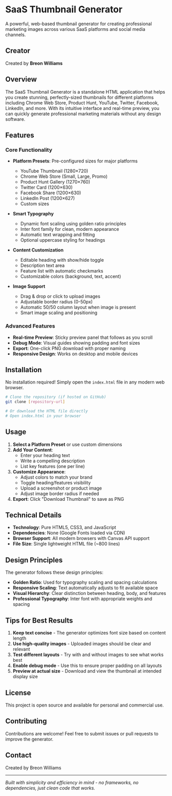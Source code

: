 # SaaS Thumbnail Generator

A powerful, web-based thumbnail generator for creating professional marketing images across various SaaS platforms and social media channels.

## Creator

Created by **Breon Williams**

## Overview

The SaaS Thumbnail Generator is a standalone HTML application that helps you create stunning, perfectly-sized thumbnails for different platforms including Chrome Web Store, Product Hunt, YouTube, Twitter, Facebook, LinkedIn, and more. With its intuitive interface and real-time preview, you can quickly generate professional marketing materials without any design software.

## Features

### Core Functionality
- **Platform Presets**: Pre-configured sizes for major platforms
  - YouTube Thumbnail (1280×720)
  - Chrome Web Store (Small, Large, Promo)
  - Product Hunt Gallery (1270×760)
  - Twitter Card (1200×630)
  - Facebook Share (1200×630)
  - LinkedIn Post (1200×627)
  - Custom sizes

- **Smart Typography**
  - Dynamic font scaling using golden ratio principles
  - Inter font family for clean, modern appearance
  - Automatic text wrapping and fitting
  - Optional uppercase styling for headings

- **Content Customization**
  - Editable heading with show/hide toggle
  - Description text area
  - Feature list with automatic checkmarks
  - Customizable colors (background, text, accent)

- **Image Support**
  - Drag & drop or click to upload images
  - Adjustable border radius (0-50px)
  - Automatic 50/50 column layout when image is present
  - Smart image scaling and positioning

### Advanced Features
- **Real-time Preview**: Sticky preview panel that follows as you scroll
- **Debug Mode**: Visual guides showing padding and font sizes
- **Export**: One-click PNG download with proper naming
- **Responsive Design**: Works on desktop and mobile devices

## Installation

No installation required! Simply open the `index.html` file in any modern web browser.

```bash
# Clone the repository (if hosted on GitHub)
git clone [repository-url]

# Or download the HTML file directly
# Open index.html in your browser
```

## Usage

1. **Select a Platform Preset** or use custom dimensions
2. **Add Your Content**:
   - Enter your heading text
   - Write a compelling description
   - List key features (one per line)
3. **Customize Appearance**:
   - Adjust colors to match your brand
   - Toggle heading/features visibility
   - Upload a screenshot or product image
   - Adjust image border radius if needed
4. **Export**: Click "Download Thumbnail" to save as PNG

## Technical Details

- **Technology**: Pure HTML5, CSS3, and JavaScript
- **Dependencies**: None (Google Fonts loaded via CDN)
- **Browser Support**: All modern browsers with Canvas API support
- **File Size**: Single lightweight HTML file (~800 lines)

## Design Principles

The generator follows these design principles:
- **Golden Ratio**: Used for typography scaling and spacing calculations
- **Responsive Scaling**: Text automatically adjusts to fit available space
- **Visual Hierarchy**: Clear distinction between heading, body, and features
- **Professional Typography**: Inter font with appropriate weights and spacing

## Tips for Best Results

1. **Keep text concise** - The generator optimizes font size based on content length
2. **Use high-quality images** - Uploaded images should be clear and relevant
3. **Test different layouts** - Try with and without images to see what works best
4. **Enable debug mode** - Use this to ensure proper padding on all layouts
5. **Preview at actual size** - Download and view the thumbnail at intended display size

## License

This project is open source and available for personal and commercial use.

## Contributing

Contributions are welcome! Feel free to submit issues or pull requests to improve the generator.

## Contact

Created by Breon Williams

---

*Built with simplicity and efficiency in mind - no frameworks, no dependencies, just clean code that works.*
